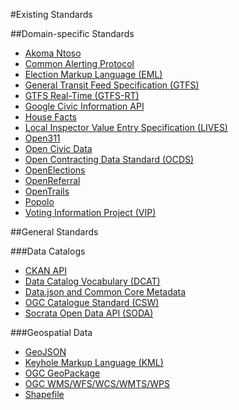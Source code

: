 #Existing Standards

##Domain-specific Standards
* [Akoma Ntoso](../../standards/domain_specific_standards/akoma_ntoso.md)
* [Common Alerting Protocol](../../standards/domain_specific_standards/common_alerting_protocol.md)
* [Election Markup Language (EML)](../../standards/domain_specific_standards/election_markup_language_eml.md)
* [General Transit Feed Specification (GTFS)](../../standards/domain_specific_standards/general_transit_feed_specification_gtfs.md)
* [GTFS Real-Time (GTFS-RT)](../../standards/domain_specific_standards/gtfs_realtime_gtfsrt.md)
* [Google Civic Information API](../../standards/domain_specific_standards/google_civic_information_api.md)
* [House Facts](../../standards/domain_specific_standards/house_facts.md)
* [Local Inspector Value Entry Specification (LIVES)](../../standards/domain_specific_standards/local_inspector_value_entry_specification_lives.md)
* [Open311](../../standards/domain_specific_standards/open311.md)
* [Open Civic Data](../../standards/domain_specific_standards/open_civic_data.md)
* [Open Contracting Data Standard (OCDS)](../../standards/domain_specific_standards/open_contracting_data_standard_ocds.md)
* [OpenElections](../../standards/domain_specific_standards/openelections.md)
* [OpenReferral](../../standards/domain_specific_standards/openreferral.md)
* [OpenTrails](../../standards/domain_specific_standards/opentrails.md)
* [Popolo](../../standards/domain_specific_standards/popolo.md)
* [Voting Information Project (VIP)](../../standards/domain_specific_standards/voting_information_project_vip.md)

##General Standards

###Data Catalogs
* [CKAN API](../../../standards/ckan_api.md)
* [Data Catalog Vocabulary (DCAT)](../../../standards/data_catalog_vocabulary_dcat.md)
* [Data.json and Common Core Metadata](../../../standards/datajson_common_core_metadata.md)
* [OGC Catalogue Standard (CSW)](../../../standards/ogc_catalogue_standard_csw.md)
* [Socrata Open Data API (SODA)](../../../standards/socrata_open_data_api_soda.md)

###Geospatial Data
* [GeoJSON](../../../standards/geojson.md)
* [Keyhole Markup Language (KML)](../../../standards/keyhole_markup_language_kml.md)
* [OGC GeoPackage](../../../standards/ogc_geopackage.md)
* [OGC WMS/WFS/WCS/WMTS/WPS](../../../standards/ogc_wms-wfs-wcs-wmts-wps.md)
* [Shapefile](../../../standards/shapefile.md)

